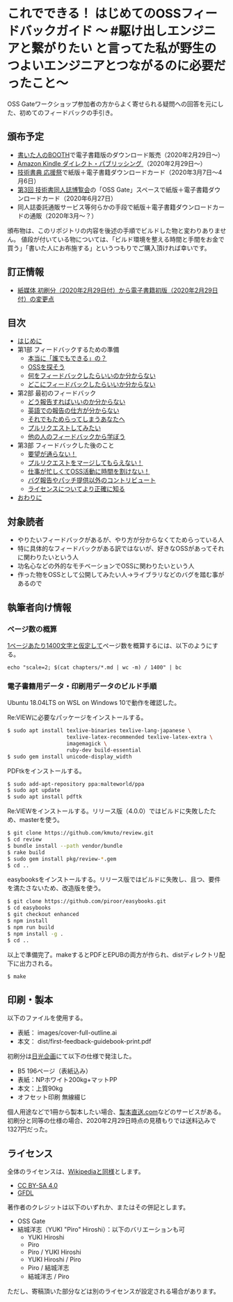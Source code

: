 # これでできる！ はじめてのOSSフィードバックガイド ～ #駆け出しエンジニアと繋がりたい と言ってた私が野生のつよいエンジニアとつながるのに必要だったこと～

OSS Gateワークショップ参加者の方からよく寄せられる疑問への回答を元にした、初めてのフィードバックの手引き。

## 頒布予定

<!--
2020年2月29日 池袋サンシャインシティ2F 展示ホールD にて開催の[技術書典8](https://techbookfest.org/event/tbf08)、Day1 お09「OSS Gate」にて刊行の予定……でしたが、イベント中止のため予定変更になりました。
頒布予定は以下の通りです。
-->

* [書いた人のBOOTH](https://sysadgirl.booth.pm/)で電子書籍版のダウンロード販売（2020年2月29日～）
* [Amazon Kindle ダイレクト・パブリッシング ](https://www.amazon.co.jp/%E3%81%93%E3%82%8C%E3%81%A7%E3%81%A7%E3%81%8D%E3%82%8B%EF%BC%81-%E3%81%AF%E3%81%98%E3%82%81%E3%81%A6%E3%81%AEOSS%E3%83%95%E3%82%A3%E3%83%BC%E3%83%89%E3%83%90%E3%83%83%E3%82%AF%E3%82%AC%E3%82%A4%E3%83%89-%EF%BD%9E-%E9%A7%86%E3%81%91%E5%87%BA%E3%81%97%E3%82%A8%E3%83%B3%E3%82%B8%E3%83%8B%E3%82%A2%E3%81%A8%E7%B9%8B%E3%81%8C%E3%82%8A%E3%81%9F%E3%81%84-%E3%81%A8%E8%A8%80%E3%81%A3%E3%81%A6%E3%81%9F%E7%A7%81%E3%81%8C%E9%87%8E%E7%94%9F%E3%81%AE%E3%81%A4%E3%82%88%E3%81%84%E3%82%A8%E3%83%B3%E3%82%B8%E3%83%8B%E3%82%A2%E3%81%A8%E3%81%A4%E3%81%AA%E3%81%8C%E3%82%8B%E3%81%AE%E3%81%AB%E5%BF%85%E8%A6%81%E3%81%A0%E3%81%A3%E3%81%9F%E3%81%93%E3%81%A8%EF%BD%9E-ebook/dp/B0859MFRJ9/ref=sr_1_1?qid=1582966785&s=digital-text&sr=1-1&text=Piro+%2F+%E7%B5%90%E5%9F%8E%E6%B4%8B%E5%BF%97)（2020年2月29日～）
* [技術書典 応援祭](https://blog.techbookfest.org/2020/02/28/cheering-tbf/)で紙版＋電子書籍ダウンロードカード（2020年3月7日～4月6日）
* [第3回 技術書同人誌博覧会](https://gishohaku.dev/)の「OSS Gate」スペースで紙版＋電子書籍ダウンロードカード（2020年6月27日）
* 同人誌委託通販サービス等何らかの手段で紙版＋電子書籍ダウンロードカードの通販（2020年3月～？）

頒布物は、このリポジトリの内容を後述の手順でビルドした物と変わりありません。
値段が付いている物については、「ビルド環境を整える時間と手間をお金で買う」「書いた人にお布施する」というつもりでご購入頂ければ幸いです。

## 訂正情報

* [紙媒体 初刷分（2020年2月29日付）から電子書籍初版（2020年2月29日付）の変更点](https://github.com/oss-gate/first-feedback-guidebook/compare/v1.0..v1.1)

## 目次

* [はじめに](./chapters/introduction.md)
* 第1部 フィードバックするための準備
  - [本当に「誰でもできる」の？](./chapters/motivation.md)
  - [OSSを探そう](./chapters/oss.md)
  - [何をフィードバックしたらいいのか分からない](./chapters/what.md)
  - [どこにフィードバックしたらいいか分からない](./chapters/where.md)
* 第2部 最初のフィードバック
  - [どう報告すればいいのか分からない](./chapters/how.md)
  - [英語での報告の仕方が分からない](./chapters/english.md)
  - [それでもためらってしまうあなたへ](./chapters/hesitation.md)
  - [プルリクエストしてみたい](./chapters/pullrequest.md)
  - [他の人のフィードバックから学ぼう](./chapters/examples.md)
* 第3部 フィードバックした後のこと
  - [要望が通らない！](./chapters/do-not-intimidate.md)
  - [プルリクエストをマージしてもらえない！](./chapters/merge.md)
  - [仕事が忙しくてOSS活動に時間を割けない！](./chapters/business.md)
  - [バグ報告やパッチ提供以外のコントリビュート](./chapters/support.md)
  - [ライセンスについてより正確に知る](./chapters/licenses.md)
* [おわりに](./chapters/outroduction.md)


## 対象読者

* やりたいフィードバックがあるが、やり方が分からなくてためらっている人
* 特に具体的なフィードバックがある訳ではないが、好きなOSSがあってそれに関わりたいという人
* 功名心などの外的なモチベーションでOSSに関わりたいという人
* 作った物をOSSとして公開してみたい人→ライブラリなどのバグを踏む事があるので


## 執筆者向け情報

### ページ数の概算

[1ページあたり1400文字と仮定して](https://qiita.com/ariaki/items/3cce5e0843275e737f82)ページ数を概算するには、以下のようにする。

`echo "scale=2; $(cat chapters/*.md | wc -m) / 1400" | bc`

### 電子書籍用データ・印刷用データのビルド手順

Ubuntu 18.04LTS on WSL on Windows 10で動作を確認した。

Re:VIEWに必要なパッケージをインストールする。

```bash
$ sudo apt install texlive-binaries texlive-lang-japanese \
                   texlive-latex-recommended texlive-latex-extra \
                   imagemagick \
                   ruby-dev build-essential
$ sudo gem install unicode-display_width
```

PDFtkをインストールする。

```bash
$ sudo add-apt-repository ppa:malteworld/ppa
$ sudo apt update
$ sudo apt install pdftk
```

Re:VIEWをインストールする。リリース版（4.0.0）ではビルドに失敗したため、masterを使う。

<!--
```bash
$ sudo gem install review
```
-->

```bash
$ git clone https://github.com/kmuto/review.git
$ cd review
$ bundle install --path vendor/bundle
$ rake build
$ sudo gem install pkg/review-*.gem
$ cd ..
```

easybooksをインストールする。リリース版ではビルドに失敗し、且つ、要件を満たさないため、改造版を使う。

<!--
```bash
$ sudo npm install -g easybooks
```
-->

```bash
$ git clone https://github.com/piroor/easybooks.git
$ cd easybooks
$ git checkout enhanced
$ npm install
$ npm run build
$ npm install -g .
$ cd ..
```

以上で準備完了。makeするとPDFとEPUBの両方が作られ、distディレクトリ配下に出力される。

```bash
$ make
```



## 印刷・製本

以下のファイルを使用する。

* 表紙： images/cover-full-outline.ai
* 本文： dist/first-feedback-guidebook-print.pdf

初刷分は[日光企画](https://www.nikko-pc.com/index/top.html)にて以下の仕様で発注した。

* B5 196ページ（表紙込み）
* 表紙：NPホワイト200kg+マットPP
* 本文：上質90kg
* オフセット印刷 無線綴じ

個人用途などで1冊から製本したい場合、[製本直送.com](https://www.seichoku.com/)などのサービスがある。
初刷分と同等の仕様の場合、2020年2月29日時点の見積もりでは送料込みで1327円だった。


## ライセンス

全体のライセンスは、[Wikipediaと同様](https://ja.wikipedia.org/wiki/Wikipedia:%E3%82%A6%E3%82%A3%E3%82%AD%E3%83%9A%E3%83%87%E3%82%A3%E3%82%A2%E3%82%92%E4%BA%8C%E6%AC%A1%E5%88%A9%E7%94%A8%E3%81%99%E3%82%8B)とします。

* [CC BY-SA 4.0](https://creativecommons.org/licenses/by-sa/4.0/deed.ja)
* [GFDL](https://www.gnu.org/licenses/fdl-1.3.html)

著作者のクレジットは以下のいずれか、またはその併記とします。

* OSS Gate
* 結城洋志（YUKI "Piro" Hiroshi）：以下のバリエーションも可
  * YUKI Hiroshi
  * Piro
  * Piro / YUKI Hiroshi
  * YUKI Hiroshi / Piro
  * Piro / 結城洋志
  * 結城洋志 / Piro

ただし、寄稿頂いた部分などは別のライセンスが設定される場合があります。
